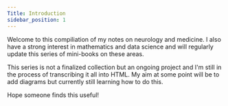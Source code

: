 ```yaml
---
Title: Introduction
sidebar_position: 1
---
```


Welcome to this compiliation of my notes on neurology and medicine. I also have a strong interest in mathematics and data science and will regularly update this series of mini-books on these areas.

This series is not a finalized collection but an ongoing project and I'm still in the process of transcribing it all into HTML. My aim at some point will be to add diagrams but currently still learning how to do this.

Hope someone finds this useful!
